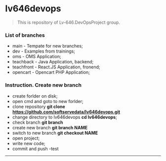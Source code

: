 # lv646devops

> This is repository of Lv-646.DevOpsProject group.

### List of branches

- main - Tempate for new branches;
- dev - Examples from trainings;
- oms - OMS Application;
- teachback - Java Application, backend;
- teachfront - React.JS Application, fronend;
- opencart - Opencart PHP Application;

### Instruction. Create new branch

- create forlder on disk;
- open cmd and goto to new forlder;
- clone repository **git clone https://github.com/softservedata/lv646devops.git**
- change directory to lv646devops **cd lv646devops**;
- check branch **git branch**
- create new branch **git branch NAME**
- switch to new branch **git checkout NAME**
- open project;
- write new code;
- commit and push
-test
----
